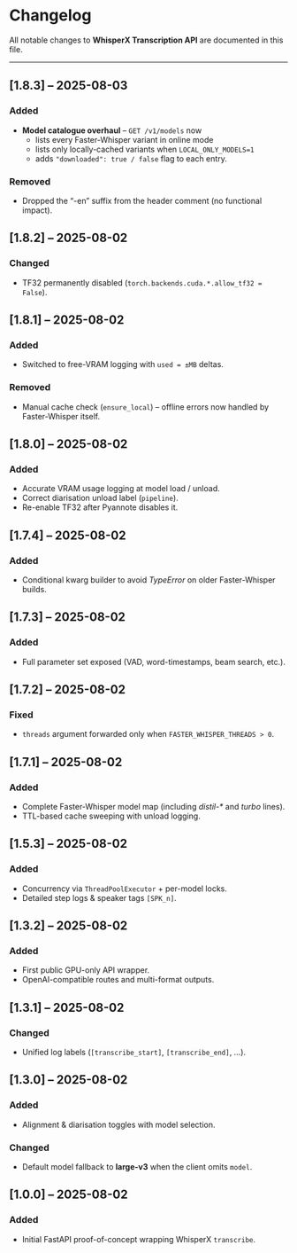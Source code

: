 # Changelog

All notable changes to **WhisperX Transcription API** are documented in this file.

---

## [1.8.3] – 2025-08-03
### Added
- **Model catalogue overhaul** – `GET /v1/models` now  
  * lists every Faster-Whisper variant in online mode  
  * lists only locally-cached variants when `LOCAL_ONLY_MODELS=1`  
  * adds `"downloaded": true / false` flag to each entry.
### Removed
- Dropped the “-en” suffix from the header comment (no functional impact).

## [1.8.2] – 2025-08-02
### Changed
- TF32 permanently disabled (`torch.backends.cuda.*.allow_tf32 = False`).

## [1.8.1] – 2025-08-02
### Added
- Switched to free-VRAM logging with `used = ±MB` deltas.
### Removed
- Manual cache check (`ensure_local`) – offline errors now handled by Faster-Whisper itself.

## [1.8.0] – 2025-08-02
### Added
- Accurate VRAM usage logging at model load / unload.
- Correct diarisation unload label (`pipeline`).
- Re-enable TF32 after Pyannote disables it.

## [1.7.4] – 2025-08-02
### Added
- Conditional kwarg builder to avoid *TypeError* on older Faster-Whisper builds.

## [1.7.3] – 2025-08-02
### Added
- Full parameter set exposed (VAD, word-timestamps, beam search, etc.).

## [1.7.2] – 2025-08-02
### Fixed
- `threads` argument forwarded only when `FASTER_WHISPER_THREADS > 0`.

## [1.7.1] – 2025-08-02
### Added
- Complete Faster-Whisper model map (including *distil-\** and *turbo* lines).
- TTL-based cache sweeping with unload logging.

## [1.5.3] – 2025-08-02
### Added
- Concurrency via `ThreadPoolExecutor` + per-model locks.
- Detailed step logs & speaker tags `[SPK_n]`.

## [1.3.2] – 2025-08-02
### Added
- First public GPU-only API wrapper.
- OpenAI-compatible routes and multi-format outputs.

## [1.3.1] – 2025-08-02
### Changed
- Unified log labels (`[transcribe_start]`, `[transcribe_end]`, …).

## [1.3.0] – 2025-08-02
### Added
- Alignment & diarisation toggles with model selection.
### Changed
- Default model fallback to **large-v3** when the client omits `model`.

## [1.0.0] – 2025-08-02
### Added
- Initial FastAPI proof-of-concept wrapping WhisperX `transcribe`.
